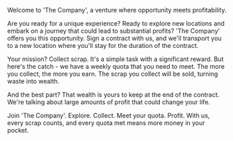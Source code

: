 Welcome to 'The Company', a venture where opportunity meets profitability. 

Are you ready for a unique experience? Ready to explore new locations and embark on a journey that could lead to substantial profits? 'The Company' offers you this opportunity. Sign a contract with us, and we'll transport you to a new location where you'll stay for the duration of the contract. 

Your mission? Collect scrap. It's a simple task with a significant reward. But here's the catch - we have a weekly quota that you need to meet. The more you collect, the more you earn. The scrap you collect will be sold, turning waste into wealth. 

And the best part? That wealth is yours to keep at the end of the contract. We're talking about large amounts of profit that could change your life. 

Join 'The Company'. Explore. Collect. Meet your quota. Profit. With us, every scrap counts, and every quota met means more money in your pocket.


